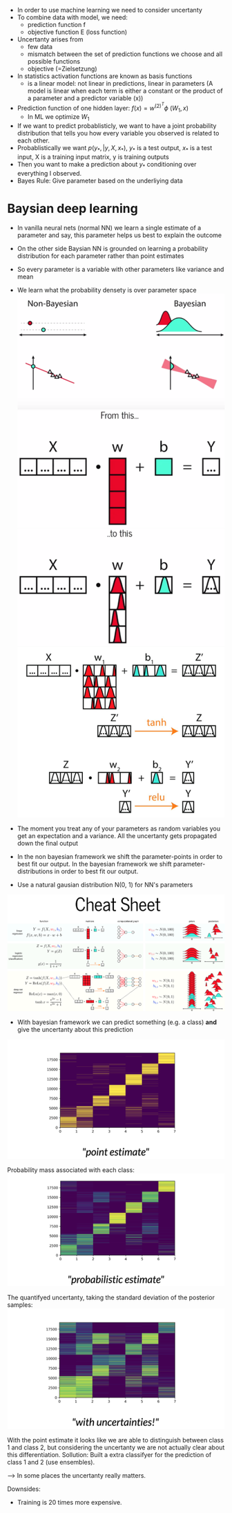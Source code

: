 - In order to use machine learning we need to consider uncertanty
- To combine data with model, we need:
   - prediction function f
   - objective function E (loss function)
- Uncertanty arises from
   - few data
   - mismatch between the set of prediction functions we choose and all possible functions
   - objective (=Zielsetzung)
- In statistics activation functions are known as basis functions
   - is a linear model: not linear in predictions, linear in parameters (A model is linear when each term is either a constant or the product of a parameter and a predictor variable (x))
- Prediction function of one hidden layer: $f(x) = w^{(2)^T} \phi\ (W_1,x)$
   - In ML we optimize $W_1$
- If we want to predict probablisticly, we want to have a joint probability distribution that tells you how every variable you observed is related to each other. 
- Probablistically we want $p(y_*,|y, X, x_*)$, $y_*$ is a test output, $x_*$ is a test input, X is a training input matrix, y is training outputs
- Then you want to make a prediction about $y_*$ conditioning over everything I observed.
- Bayes Rule: Give parameter based on the underliying data


# Baysian deep learning
- In vanilla neural nets (normal NN) we learn a single estimate of a parameter and say, this parameter helps us best to explain the outcome
- On the other side Baysian NN is grounded on learning a probability distribution for each parameter rather than point estimates
- So every parameter is a variable with other parameters like variance and mean
- We learn what the probability densety is over parameter space 
![](../pictures/linear_bayesian.png)
![](../pictures/normal_nn.png)
![](../pictures/baysian_nn.png)
![](../pictures/baysian_DL.jpg)

- The moment you treat any of your parameters as random variables you get an expectation and a variance. All the uncertanty gets propagated down the final output 

- In the non bayesian framework we shift the parameter-points in order to best fit our output. In the bayesian framework we shift  parameter-distributions in order to best fit our output. 

- Use a natural gausian distribution N(0, 1) for NN's parameters

![](../pictures/shift_distribution.png)

- With bayesian framework we can predict something (e.g. a class) __and__ give the uncertanty about this prediction

![](../pictures/estimate_point.png)

Probability mass associated with each class: 
![](../pictures/estimate_probabilistic.png)

The quantifyed uncertanty, taking the standard deviation of the posterior samples: 
![](../pictures/estimate_uncertanty.png)

With the point estimate it looks like we are able to distinguish between class 1 and class 2, but considering the uncertanty we are not actually clear about this differentiation. Sollution: Built a extra classifyer for the prediction of class 1 and 2 (use ensembles). 

--> In some places the uncertanty really matters. 

Downsides:
- Training is 20 times more expensive. 